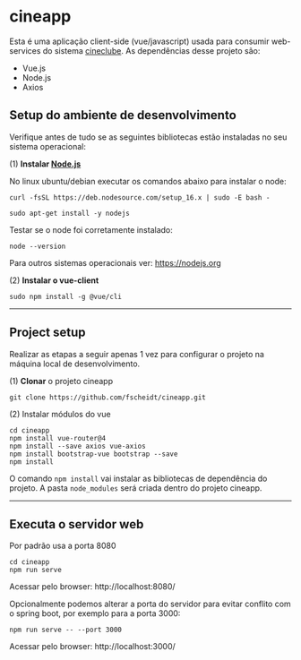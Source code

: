 # cineapp
Esta é uma aplicação client-side (vue/javascript) usada para consumir web-services do sistema [cineclube](https://github.com/fscheidt/cineclube). As dependências desse projeto são:
- Vue.js
- Node.js
- Axios

## Setup do ambiente de desenvolvimento
Verifique antes de tudo se as seguintes bibliotecas estão instaladas no seu sistema operacional:

(1) **Instalar [Node.js](https://nodejs.org/en/)**

No linux ubuntu/debian executar os comandos abaixo para instalar o node:

```
curl -fsSL https://deb.nodesource.com/setup_16.x | sudo -E bash -
```

```
sudo apt-get install -y nodejs
```

Testar se o node foi corretamente instalado:
```
node --version
```

Para outros sistemas operacionais ver: https://nodejs.org

(2) **Instalar o vue-client**
```
sudo npm install -g @vue/cli
```

---

## Project setup
Realizar as etapas a seguir apenas 1 vez para configurar o projeto na máquina local de desenvolvimento.

(1) **Clonar** o projeto cineapp
```
git clone https://github.com/fscheidt/cineapp.git
```

(2) Instalar módulos do vue
```
cd cineapp
npm install vue-router@4
npm install --save axios vue-axios
npm install bootstrap-vue bootstrap --save
npm install
```
O comando `npm install` vai instalar as bibliotecas de dependência do projeto. A pasta `node_modules` será criada dentro do projeto cineapp.

---

## Executa o servidor web
Por padrão usa a porta 8080
```
cd cineapp
npm run serve
```
Acessar pelo browser: http://localhost:8080/

Opcionalmente podemos alterar a porta do servidor para evitar conflito com o spring boot, por exemplo para a porta 3000:
```
npm run serve -- --port 3000
```

Acessar pelo browser: http://localhost:3000/